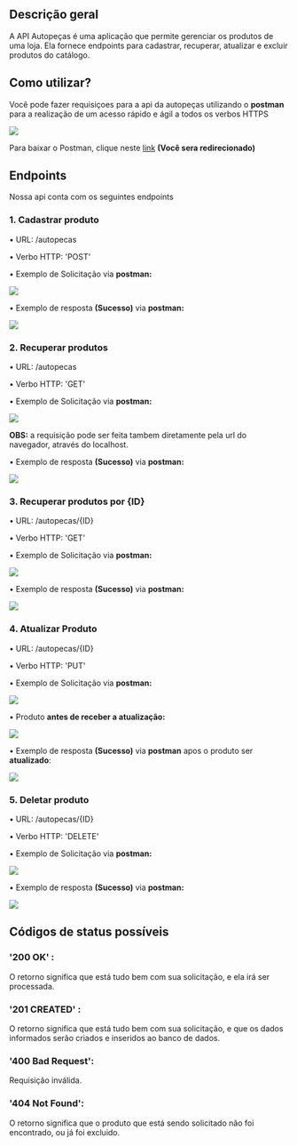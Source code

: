 ## Descrição geral 
A API Autopeças é uma aplicação que permite gerenciar os produtos de uma loja. 
Ela fornece endpoints para cadastrar, recuperar, atualizar e excluir produtos do catálogo.

## Como utilizar? 
<p>Você pode fazer requisiçoes para a api da autopeças utilizando o <b>postman</b> para a realização de um acesso rápido e ágil a todos os verbos HTTPS</p>
<img src="https://github-production-user-asset-6210df.s3.amazonaws.com/115328362/303426768-637d5ff6-bb9c-4765-b08b-26326389c588.png?X-Amz-Algorithm=AWS4-HMAC-SHA256&X-Amz-Credential=AKIAVCODYLSA53PQK4ZA%2F20240208%2Fus-east-1%2Fs3%2Faws4_request&X-Amz-Date=20240208T172722Z&X-Amz-Expires=300&X-Amz-Signature=a3153a7e4368aad4cb02222613aa26d529e39a845152bd4f280314a8afcb864f&X-Amz-SignedHeaders=host&actor_id=115328362&key_id=0&repo_id=754712609">

Para baixar o Postman, clique neste <a href="facebook.com" href="_blank">link</a> <b>(Você sera redirecionado)</b> 


## Endpoints
<p>Nossa api conta com os seguintes endpoints</p>

### 1. Cadastrar produto 
<p>• URL: /autopecas</p>
<p>• Verbo HTTP: 'POST'</p>
<p>• Exemplo de Solicitação via <b>postman:</b></p>
<img src="https://github-production-user-asset-6210df.s3.amazonaws.com/115328362/304134668-c98e54d3-17a8-40bd-9c50-d154637208ec.png?X-Amz-Algorithm=AWS4-HMAC-SHA256&X-Amz-Credential=AKIAVCODYLSA53PQK4ZA%2F20240212%2Fus-east-1%2Fs3%2Faws4_request&X-Amz-Date=20240212T152140Z&X-Amz-Expires=300&X-Amz-Signature=30d7d8dee2186cabef428a99b207d5c584fceaf924458b71927563195dfe2a56&X-Amz-SignedHeaders=host&actor_id=115328362&key_id=0&repo_id=754712609">

<p>• Exemplo de resposta <b>(Sucesso)</b> via <b>postman:</b></p>
<img src="https://github-production-user-asset-6210df.s3.amazonaws.com/115328362/303425424-14d38cc1-e9d1-43a1-9239-a5f91bb10cde.png?X-Amz-Algorithm=AWS4-HMAC-SHA256&X-Amz-Credential=AKIAVCODYLSA53PQK4ZA%2F20240208%2Fus-east-1%2Fs3%2Faws4_request&X-Amz-Date=20240208T172230Z&X-Amz-Expires=300&X-Amz-Signature=54373833394f77aa9626631c8ee4720ece1ad30476d4e2909560d5a286b7e4d0&X-Amz-SignedHeaders=host&actor_id=115328362&key_id=0&repo_id=754712609">


### 2. Recuperar produtos
<p>• URL: /autopecas</p>
<p>• Verbo HTTP: 'GET'</p>
<p>• Exemplo de Solicitação via <b>postman:</b></p>
<img src="https://github-production-user-asset-6210df.s3.amazonaws.com/115328362/304135086-785f46a3-3f92-4b74-8e97-f96211def9c5.png?X-Amz-Algorithm=AWS4-HMAC-SHA256&X-Amz-Credential=AKIAVCODYLSA53PQK4ZA%2F20240212%2Fus-east-1%2Fs3%2Faws4_request&X-Amz-Date=20240212T152345Z&X-Amz-Expires=300&X-Amz-Signature=add65d1d237463fff9fa985b1cc3d1ac6337762ccc1c987485a0cf42eb5d2526&X-Amz-SignedHeaders=host&actor_id=115328362&key_id=0&repo_id=754712609">

<p><b>OBS:</b> a requisição pode ser feita tambem diretamente pela url do navegador, através do localhost.</p>
<p>• Exemplo de resposta <b>(Sucesso)</b> via <b>postman:</b></p>
<img src="https://github-production-user-asset-6210df.s3.amazonaws.com/115328362/303430531-3f073db0-fbcc-4fe3-a6c1-9c1b8384fd02.png?X-Amz-Algorithm=AWS4-HMAC-SHA256&X-Amz-Credential=AKIAVCODYLSA53PQK4ZA%2F20240208%2Fus-east-1%2Fs3%2Faws4_request&X-Amz-Date=20240208T174007Z&X-Amz-Expires=300&X-Amz-Signature=8be7c8dabc23a716658b7f3de3bdf2cb7fb0a2888bac2240f43ba8de9430b6ac&X-Amz-SignedHeaders=host&actor_id=115328362&key_id=0&repo_id=754712609">

### 3. Recuperar produtos por <b>{ID}</b>
<p>• URL: /autopecas/{ID}</p>
<p>• Verbo HTTP: 'GET'</p>
<p>• Exemplo de Solicitação via <b>postman:</b></p>
<img src="https://github-production-user-asset-6210df.s3.amazonaws.com/115328362/303433553-8a44ffdd-7b68-4870-8ba2-fd58aa047d74.png?X-Amz-Algorithm=AWS4-HMAC-SHA256&X-Amz-Credential=AKIAVCODYLSA53PQK4ZA%2F20240208%2Fus-east-1%2Fs3%2Faws4_request&X-Amz-Date=20240208T174804Z&X-Amz-Expires=300&X-Amz-Signature=d0a2c5b8691c7b3a087687f6c4f46bc4573e40559fb3b244a57f062ef79dbf7c&X-Amz-SignedHeaders=host&actor_id=115328362&key_id=0&repo_id=754712609">
<p>• Exemplo de resposta <b>(Sucesso)</b> via <b>postman:</b></p>
<img src="https://github-production-user-asset-6210df.s3.amazonaws.com/115328362/303434069-59ebb299-f19b-4e83-bf0c-d5154f08591c.png?X-Amz-Algorithm=AWS4-HMAC-SHA256&X-Amz-Credential=AKIAVCODYLSA53PQK4ZA%2F20240208%2Fus-east-1%2Fs3%2Faws4_request&X-Amz-Date=20240208T175008Z&X-Amz-Expires=300&X-Amz-Signature=b6356f2ccde9bc54166eda1a2d4e497ca169379e7311ce2b57fd6231ef1c96d4&X-Amz-SignedHeaders=host&actor_id=115328362&key_id=0&repo_id=754712609">

### 4. Atualizar Produto</b>
<p>• URL: /autopecas/{ID}</p>
<p>• Verbo HTTP: 'PUT'</p>
<p>• Exemplo de Solicitação via <b>postman:</b></p>
<img src="https://github-production-user-asset-6210df.s3.amazonaws.com/115328362/304330154-8e18831d-db46-4f72-a88d-b3d003ecafb7.png?X-Amz-Algorithm=AWS4-HMAC-SHA256&X-Amz-Credential=AKIAVCODYLSA53PQK4ZA%2F20240213%2Fus-east-1%2Fs3%2Faws4_request&X-Amz-Date=20240213T074344Z&X-Amz-Expires=300&X-Amz-Signature=26d7bdb9a746cd2a2cb730bdf8e6cb76e30d2ae3a1c45c1a5a1fd9a3bb740118&X-Amz-SignedHeaders=host&actor_id=115328362&key_id=0&repo_id=754712609">


<p>• Produto <b>antes de receber a atualização:</b></b></p>
<img src="https://github-production-user-asset-6210df.s3.amazonaws.com/115328362/303438425-a990ff2c-f9fa-43fd-bb01-2ad9fa269cbd.png?X-Amz-Algorithm=AWS4-HMAC-SHA256&X-Amz-Credential=AKIAVCODYLSA53PQK4ZA%2F20240208%2Fus-east-1%2Fs3%2Faws4_request&X-Amz-Date=20240208T180621Z&X-Amz-Expires=300&X-Amz-Signature=c96049be27b71202693ef76403993e7d181001020a0cf940bcba8dd7f4b59866&X-Amz-SignedHeaders=host&actor_id=115328362&key_id=0&repo_id=754712609">

<p>• Exemplo de resposta <b>(Sucesso)</b> via <b>postman</b> apos o produto ser <b>atualizado</b>:</b></p>
<img src="https://github-production-user-asset-6210df.s3.amazonaws.com/115328362/304330557-20e29dc6-e71c-4287-bae2-d4d55fdb3731.png?X-Amz-Algorithm=AWS4-HMAC-SHA256&X-Amz-Credential=AKIAVCODYLSA53PQK4ZA%2F20240213%2Fus-east-1%2Fs3%2Faws4_request&X-Amz-Date=20240213T074511Z&X-Amz-Expires=300&X-Amz-Signature=fee19f1c748286d2585c21c50b08558365faf774074b2751e1fdd045c4d6debe&X-Amz-SignedHeaders=host&actor_id=115328362&key_id=0&repo_id=754712609">



### 5. Deletar produto</b>
<p>• URL: /autopecas/{ID}</p>
<p>• Verbo HTTP: 'DELETE'</p>
<p>• Exemplo de Solicitação via <b>postman:</b></p>
<img src="https://github-production-user-asset-6210df.s3.amazonaws.com/115328362/303436482-d8ea0de5-775d-4e4b-8717-81cb195bdd65.png?X-Amz-Algorithm=AWS4-HMAC-SHA256&X-Amz-Credential=AKIAVCODYLSA53PQK4ZA%2F20240208%2Fus-east-1%2Fs3%2Faws4_request&X-Amz-Date=20240208T175924Z&X-Amz-Expires=300&X-Amz-Signature=d8a76995e5dabe064d9d8825d94e728228b7ce911e696ba9cc3c589e88fc87bc&X-Amz-SignedHeaders=host&actor_id=115328362&key_id=0&repo_id=754712609">
<p>• Exemplo de resposta <b>(Sucesso)</b> via <b>postman:</b></p>
<img src="https://github-production-user-asset-6210df.s3.amazonaws.com/115328362/303436939-21260c27-3154-4aab-bc04-c3baf2dfa33f.png?X-Amz-Algorithm=AWS4-HMAC-SHA256&X-Amz-Credential=AKIAVCODYLSA53PQK4ZA%2F20240208%2Fus-east-1%2Fs3%2Faws4_request&X-Amz-Date=20240208T180104Z&X-Amz-Expires=300&X-Amz-Signature=85ca076b822bc291e3be502cf9c9444f9d80119b9fcff23071c7c2a9180bcbb1&X-Amz-SignedHeaders=host&actor_id=115328362&key_id=0&repo_id=754712609">

## Códigos de status possíveis

### '200 OK' :
<p>O retorno significa que está tudo bem com sua solicitação, e ela irá ser processada.</p>

### '201 CREATED' :
<p>O retorno significa que está tudo bem com sua solicitação, e que os dados informados serão criados e inseridos ao banco de dados.</p>

### '400 Bad Request': 
<p>Requisição inválida.</p>

### '404 Not Found': 
<p>O retorno significa que o produto que está sendo solicitado não foi encontrado, ou já foi excluido.</p>



